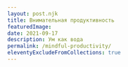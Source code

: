 ```yaml
---
layout: post.njk
title: Внимательная продуктивность
featuredImage:
date: 2021-09-17
description: Ум как вода
permalink: /mindful-productivity/
eleventyExcludeFromCollections: true
---
```

